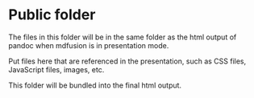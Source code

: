 # Public folder

The files in this folder will be in the same folder as the html output of pandoc when mdfusion is in presentation mode.

Put files here that are referenced in the presentation, such as CSS files, JavaScript files, images, etc.

This folder will be bundled into the final html output.
